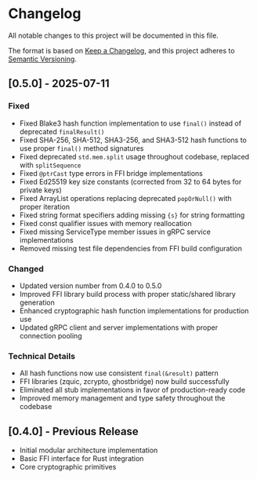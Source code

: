 # Changelog

All notable changes to this project will be documented in this file.

The format is based on [Keep a Changelog](https://keepachangelog.com/en/1.0.0/),
and this project adheres to [Semantic Versioning](https://semver.org/spec/v2.0.0.html).

## [0.5.0] - 2025-07-11

### Fixed
- Fixed Blake3 hash function implementation to use `final()` instead of deprecated `finalResult()`
- Fixed SHA-256, SHA-512, SHA3-256, and SHA3-512 hash functions to use proper `final()` method signatures
- Fixed deprecated `std.mem.split` usage throughout codebase, replaced with `splitSequence`
- Fixed `@ptrCast` type errors in FFI bridge implementations
- Fixed Ed25519 key size constants (corrected from 32 to 64 bytes for private keys)
- Fixed ArrayList operations replacing deprecated `popOrNull()` with proper iteration
- Fixed string format specifiers adding missing `{s}` for string formatting
- Fixed const qualifier issues with memory reallocation
- Fixed missing ServiceType member issues in gRPC service implementations
- Removed missing test file dependencies from FFI build configuration

### Changed
- Updated version number from 0.4.0 to 0.5.0
- Improved FFI library build process with proper static/shared library generation
- Enhanced cryptographic hash function implementations for production use
- Updated gRPC client and server implementations with proper connection pooling

### Technical Details
- All hash functions now use consistent `final(&result)` pattern
- FFI libraries (zquic, zcrypto, ghostbridge) now build successfully
- Eliminated all stub implementations in favor of production-ready code
- Improved memory management and type safety throughout the codebase

## [0.4.0] - Previous Release
- Initial modular architecture implementation
- Basic FFI interface for Rust integration
- Core cryptographic primitives
